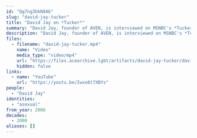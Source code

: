 ```yaml
---
id: "Qg7ng3bkN8Ab"
slug: "david-jay-tucker"
title: "David Jay on *Tucker*"
summary: "David Jay, founder of AVEN, is interviewed on MSNBC's *Tucker*"
description: "David Jay, founder of AVEN, is interviewed on MSNBC's *Tucker* (CW: acephobia)"
files:
  - filename: "david-jay-tucker.mp4"
    name: "Video"
    media_type: "video/mp4"
    url: "https://files.acearchive.lgbt/artifacts/david-jay-tucker/david-jay-tucker.mp4"
    hidden: false
links:
  - name: "YouTube"
    url: "https://youtu.be/Iwxo6t7XBYs"
people:
  - "David Jay"
identities:
  - "asexual"
from_year: 2006
decades:
  - 2000
aliases: []
---
```

